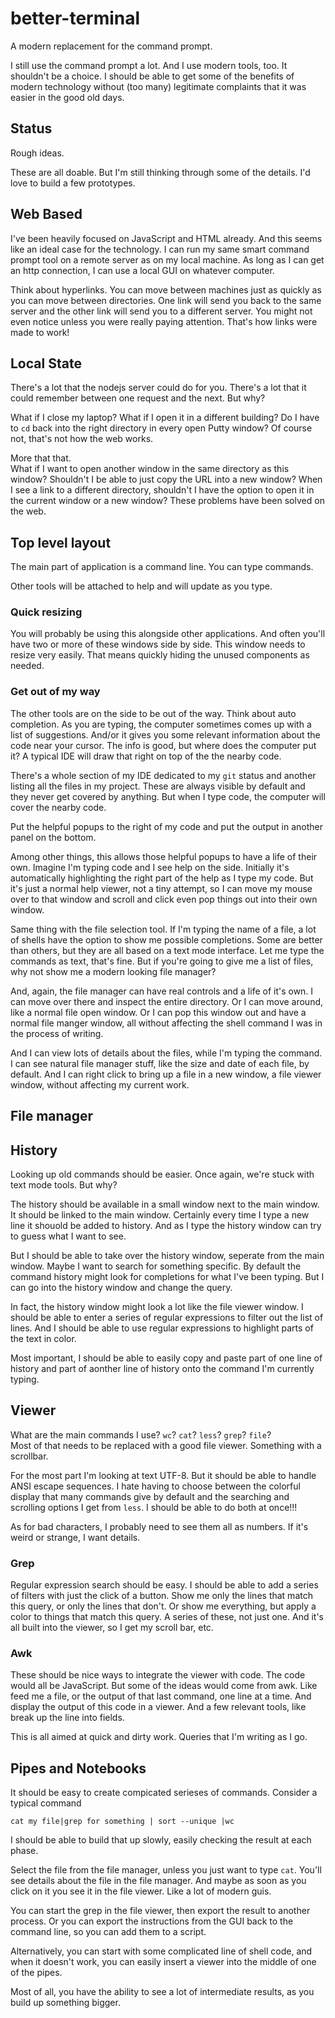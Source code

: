 # better-terminal
A modern replacement for the command prompt.

I still use the command prompt a lot.
And I use modern tools, too.
It shouldn't be a choice.
I should be able to get some of the benefits of modern technology without (too many) legitimate complaints that it was easier in the good old days.

## Status

Rough ideas.

These are all doable.
But I'm still thinking through some of the details.
I'd love to build a few prototypes.

## Web Based

I've been heavily focused on JavaScript and HTML already.
And this seems like an ideal case for the technology.
I can run my same smart command prompt tool on a remote server as on my local machine.
As long as I can get an http connection, I can use a local GUI on whatever computer.

Think about hyperlinks.
You can move between machines just as quickly as you can move between directories.
One link will send you back to the same server and the other link will send you to a different server.
You might not even notice unless you were really paying attention.
That's how links were made to work!

## Local State

There's a lot that the nodejs server could do for you.
There's a lot that it could remember between one request and the next.
But why?

What if I close my laptop?
What if I open it in a different building?
Do I have to `cd` back into the right directory in every open Putty window?
Of course not, that's not how the web works.

More that that.  
What if I want to open another window in the same directory as this window?
Shouldn't I be able to just copy the URL into a new window?
When I see a link to a different directory, shouldn't I have the option to open it in the current window or a new window?
These problems have been solved on the web.

## Top level layout

The main part of application is a command line.
You can type commands.

Other tools will be attached to help and will update as you type.

### Quick resizing

You will probably be using this alongside other applications.
And often you'll have two or more of these windows side by side.
This window needs to resize very easily.
That means quickly hiding the unused components as needed.

### Get out of my way

The other tools are on the side to be out of the way.
Think about auto completion.
As you are typing, the computer sometimes comes up with a list of suggestions.
And/or it gives you some relevant information about the code near your cursor.
The info is good, but where does the computer put it?
A typical IDE will draw that right on top of the the nearby code.

There's a whole section of my IDE dedicated to my `git` status and another listing all the files in my project.
These are always visible by default and they never get covered by anything.
But when I type code, the computer will cover the nearby code.

Put the helpful popups to the right of my code and put the output in another panel on the bottom.

Among other things, this allows those helpful popups to have a life of their own.
Imagine I'm typing code and I see help on the side.
Initially it's automatically highlighting the right part of the help as I type my code.
But it's just a normal help viewer, not a tiny attempt, so I can move my mouse over to that window and scroll and click even pop things out into their own window.

Same thing with the file selection tool.
If I'm typing the name of a file, a lot of shells have the option to show me possible completions.
Some are better than others, but they are all based on a text mode interface.
Let me type the commands as text, that's fine.
But if you're going to give me a list of files, why not show me a modern looking file manager?

And, again, the file manager can have real controls and a life of it's own.
I can move over there and inspect the entire directory.
Or I can move around, like a normal file open window.
Or I can pop this window out and have a normal file manger window, all without affecting the shell command I was in the process of writing.

And I can view lots of details about the files, while I'm typing the command.
I can see natural file manager stuff, like the size and date of each file, by default.
And I can right click to bring up a file in a new window, a file viewer window, without affecting my current work.

## File manager

## History

Looking up old commands should be easier.
Once again, we're stuck with text mode tools.
But why?

The history should be available in a small window next to the main window.
It should be linked to the main window.
Certainly every time I type a new line it shouold be added to history.
And as I type the history window can try to guess what I want to see.

But I should be able to take over the history window, seperate from the main window.
Maybe I want to search for something specific.
By default the command history might look for completions for what I've been typing.
But I can go into the history window and change the query.

In fact, the history window might look a lot like the file viewer window. 
I should be able to enter a series of regular expressions to filter out the list of lines.
And I should be able to use regular expressions to highlight parts of the text in color.

Most important, I should be able to easily copy and paste part of one line of history and part of aonther line of history onto the command I'm currently typing.


## Viewer
What are the main commands I use?  `wc`?  `cat`?  `less`?  `grep`?  `file`?  
Most of that needs to be replaced with a good file viewer.
Something with a scrollbar.

For the most part I'm looking at text UTF-8.
But it should be able to handle ANSI escape sequences.
I hate having to choose between the colorful display that many commands give by default and the searching and scrolling options I get from `less`.
I should be able to do both at once!!!

As for bad characters, I probably need to see them all as numbers.
If it's weird or strange, I want details.

### Grep

Regular expression search should be easy.
I should be able to add a series of filters with just the click of a button.
Show me only the lines that match this query,
or only the lines that don't.
Or show me everything, but apply a color to things that match this query.
A series of these, not just one.
And it's all built into the viewer, so I get my scroll bar, etc.

### Awk

These should be nice ways to integrate the viewer with code.
The code would all be JavaScript.
But some of the ideas would come from awk.
Like feed me a file, or the output of that last command, one line at a time.
And display the output of this code in a viewer.
And a few relevant tools, like break up the line into fields.

This is all aimed at quick and dirty work.
Queries that I'm writing as I go.

## Pipes and Notebooks

It should be easy to create compicated serieses of commands.
Consider a typical command
```
cat my file|grep for something | sort --unique |wc
```
I should be able to build that up slowly, easily checking the result at each phase.

Select the file from the file manager, unless you just want to type `cat`.
You'll see details about the file in the file manager.
And maybe as soon as you click on it you see it in the file viewer.
Like a lot of modern guis.

You can start the grep in the file viewer,
then export the result to another process.
Or you can export the instructions from the GUI back to the command line, so you can add them to a script.

Alternatively, you can start with some complicated line of shell code, and when it doesn't work, you can easily insert a viewer into the middle of one of the pipes.

Most of all, you have the ability to see a lot of intermediate results, as you build up something bigger.

